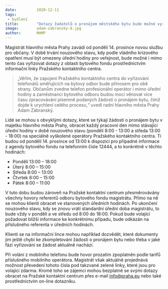 ```yaml
---
date:         2020-12-11
tags:         
 - bydlení
title:        "Dotazy žadatelů o pronájem městského bytu bude možné vyřizovat přes informační linku i během nouzového stavu každý pracovní den"
image: 	      adam-zabransky-8.jpg
author:       MHMP
---
```

 
Magistrát hlavního města Prahy zavádí od pondělí 14. prosince novou službu pro občany. V době trvání nouzového stavu, kdy podle vládního krizového opatření musí být omezeny úřední hodiny pro veřejnost, bude možné i mimo tento čas vyřizovat dotazy z oblasti bytového fondu prostřednictvím informační linky Pražského kontaktního centra.

> „Věřím, že zapojení Pražského kontaktního centra do vyřizování telefonátů směřujících na bytový odbor bude přínosem pro obě strany. Občanům zvedne telefon profesionální operátor i mimo úřední hodiny a zaměstnanci bytového odboru budou moci věnovat více času zpracovávání písemně podaných žádostí o pronájem bytu, čímž dojde k urychlení celého procesu,“ uvedl radní hlavního města Prahy Adam Zábranský.

Lidé se mohou s obvyklými dotazy, které se týkají žádostí o pronájem bytu v majetku hlavního města Prahy, obracet každý pracovní den mimo stávající úřední hodiny v době nouzového stavu (pondělí 8:00 - 13:00 a středa 13:00 - 18:00) na speciálně vyškolené operátory Pražského kontaktního centra. Ti budou od pondělí 14. prosince od 13:00 k dispozici pro případné informace z agendy bytového fondu na telefonním čísle 12444, a to konkrétně v těchto hodinách:

* Pondělí   13:00 – 18:00
* Úterý     8:00 – 15:00
* Středa    8:00 – 13:00
* Čtvrtek   8:00 – 15:00
* Pátek     8:00 – 11:00

V tuto dobu budou zároveň na Pražské kontaktní centrum přesměrovávány všechny hovory referentů odboru bytového fondu magistrátu. Přímo na ně se mohou klienti obracet ve stanovených úředních hodinách. Po ukončení nouzového stavu, kdy se znovu vrátí standardní úřední doba magistrátu, to bude vždy v pondělí a ve středu od 8:00 do 18:00. Pokud bude volající požadovat bližší informace ke konkrétnímu případu, bude odkázán na příslušného referenta v úředních hodinách.

Klienti se na informační lince mohou například dozvědět, které dokumenty jim ještě chybí ke zkompletování žádosti o pronájem bytu nebo třeba v jaké fázi vyřizování se žádost aktuálně nachází.

Při volání z mobilního telefonu bude hovor prozatím zpoplatněn podle tarifů příslušného mobilního operátora. Magistrát však aktuálně projednává možnost převedení tohoto čísla pod takzvané zelené linky, které jsou pro volající zdarma. Kromě toho se zájemci mohou bezplatně se svými dotazy obracet na Pražské kontaktní centrum přes e-mail info@praha.eu nebo také prostřednictvím on-line dotazníku.

 
